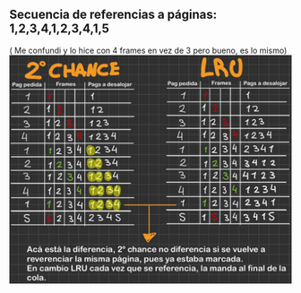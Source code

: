 ## Secuencia de referencias a páginas: 1,2,3,4,1,2,3,4,1,5
( Me confundi y lo hice con 4 frames en vez de 3 pero bueno, es lo mismo)
![alt text](img/image4.png)